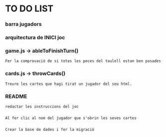 
# TO DO LIST


### barra jugadors

### arquitectura de INICI joc


### game.js -> ableToFinishTurn()
    Fer la comprovació de si totes les peces del taulell estan ben posades

### cards.js -> throwCards()
    Treure les cartes que hagi tirat un jugador del seu html.

### README
    redactar les instruccions del joc

###
    Al fer clic al nom del jugador que s'obrin les seves cartes

###
    Crear la base de dades i fer la migració